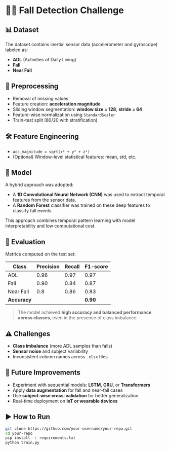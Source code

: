 # 🧍‍♂️ Fall Detection Challenge

## 📊 Dataset
The dataset contains inertial sensor data (accelerometer and gyroscope) labeled as:
- **ADL** (Activities of Daily Living)
- **Fall**
- **Near Fall**

## 🔄 Preprocessing
- Removal of missing values
- Feature creation: **acceleration magnitude**
- Sliding window segmentation: **window size = 128**, **stride = 64**
- Feature-wise normalization using `StandardScaler`
- Train-test split (80/20 with stratification)

## 🛠️ Feature Engineering
- `acc_magnitude = sqrt(x² + y² + z²)`
- (Optional) Window-level statistical features: mean, std, etc.

## 🧠 Model
A hybrid approach was adopted:
- A **1D Convolutional Neural Network (CNN)** was used to extract temporal features from the sensor data.
- A **Random Forest** classifier was trained on these deep features to classify fall events.

This approach combines temporal pattern learning with model interpretability and low computational cost.

## 🧪 Evaluation
Metrics computed on the test set:

| Class     | Precision | Recall | F1-score |
|------------|-----------|--------|----------|
| ADL        | 0.96      | 0.97   | 0.97     |
| Fall       | 0.90      | 0.84   | 0.87     |
| Near Fall  | 0.8      | 0.86   | 0.83     |
| **Accuracy** |           |        | **0.90**  |

> The model achieved **high accuracy and balanced performance across classes**, even in the presence of class imbalance.

## ⚠️ Challenges
- **Class imbalance** (more ADL samples than falls)
- **Sensor noise** and subject variability
- Inconsistent column names across `.xlsx` files

## 🧭 Future Improvements
- Experiment with sequential models: **LSTM**, **GRU**, or **Transformers**
- Apply **data augmentation** for fall and near-fall cases
- Use **subject-wise cross-validation** for better generalization
- Real-time deployment on **IoT or wearable devices**

## ▶️ How to Run

```bash
git clone https://github.com/your-username/your-repo.git
cd your-repo
pip install -r requirements.txt
python train.py

